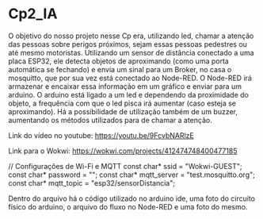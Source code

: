 # Cp2_IA

O objetivo do nosso projeto nesse Cp era, utilizando led, chamar a atenção das pessoas sobre perigos próximos, sejam essas pessoas pedestres ou até mesmo motoristas. 
Utilizando um sensor de distância conectado a uma placa ESP32, ele detecta objetos de aproximando (como uma porta automática se fechando) e envia um sinal para um Broker, no casa o mosquitto, que por sua vez está conectado ao Node-RED.
O Node-RED irá armazenar e encaixar essa informação em um gráfico e enviar para um arduino.
O arduino está ligado a um led e dependendo da proximidade do objeto, a frequência com que o led pisca irá aumentar (caso esteja se aproximando). 
Há a possibilidade de utilização também de um buzzer, aumentando os métodos utilizados para de chamar a atenção.

Link do vídeo no youtube: https://youtu.be/9FcvbNARlzE

Link para o Wokwi: https://wokwi.com/projects/412474748400477185

// Configurações de Wi-Fi e MQTT
const char* ssid = "Wokwi-GUEST"; 
const char* password = ""; 
const char* mqtt_server = "test.mosquitto.org"; 
const char* mqtt_topic = "esp32/sensorDistancia"; 

Dentro do arquivo há o código utilizado no arduino ide, uma foto do circuito físico do arduino, o arquivo do fluxo no Node-RED e uma foto do mesmo. 
